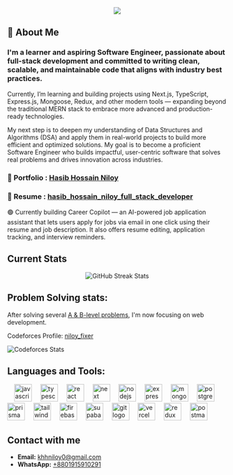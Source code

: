 <div align="center">
  <img height="" src="https://res.cloudinary.com/dwrvergmd/image/upload/v1760377660/Mask_group_2_hmhddb.png"  />
</div>

## 🔰 About Me

### I'm a learner and aspiring Software Engineer, passionate about full-stack development and committed to writing clean, scalable, and maintainable code that aligns with industry best practices.

Currently, I’m learning and building projects using Next.js, TypeScript, Express.js, Mongoose, Redux, and other modern tools — expanding beyond the traditional MERN stack to embrace more advanced and production-ready technologies.

My next step is to deepen my understanding of Data Structures and Algorithms (DSA) and apply them in real-world projects to build more efficient and optimized solutions. My goal is to become a proficient Software Engineer who builds impactful, user-centric software that solves real problems and drives innovation across industries.

### 🚀 Portfolio : <a href="https://niloy-portfolio.vercel.app/" target="_blank">Hasib Hossain Niloy</a>
### 📄 Resume : <a href="https://drive.google.com/file/d/1BLx92Yt42G7AEEMrReQ2dp_ZNFCHl5as/view?usp=sharing" target="_blank">hasib_hossain_niloy_full_stack_developer</a>

🟢 Currently building Career Copilot — an AI-powered job application assistant that lets users apply for jobs via email in one click using their resume and job description. It also offers resume editing, application tracking, and interview reminders.

## Current Stats

<div align="center">
  <img src="https://github-readme-streak-stats.herokuapp.com/?user=khh-Niloy&theme=dark&hide_border=true&background=0D1117&ring=FFE78A&fire=FF4500&fireGradient=black,red&currStreakNum=FFE78A&currStreakLabel=FFE78A&sideNums=FFE78A&sideLabels=FFE78A&dates=FFFFFF" alt="GitHub Streak Stats">
</div>

## Problem Solving stats: 
After solving several [A & B-level problems](https://github.com/khh-Niloy/codeforces_solution), I'm now focusing on web development.


<p align="left">
  Codeforces Profile:
  <a href="https://codeforces.com/profile/niloy_fixer" target="_blank">niloy_fixer</a>
</p>

<p align="left">
  <img src="https://codeforces-readme-stats.vercel.app/api/card?username=niloy_fixer" alt="Codeforces Stats">
</p>

## Languages and Tools:

<div align="left">
  <img width="12" />
  <img src="https://skillicons.dev/icons?i=js" height="40" alt="javascript logo"  />
  <img width="12" />
  <img src="https://skillicons.dev/icons?i=typescript" height="40" alt="typescript logo"  />
  <img width="12" />
  <img src="https://skillicons.dev/icons?i=react" height="40" alt="react logo"  />
  <img width="12" />
  <img src="https://skillicons.dev/icons?i=next" height="40" alt="next logo"  />
  <img width="12" />
  <img src="https://skillicons.dev/icons?i=nodejs" height="40" alt="nodejs logo"  />
  <img width="12" />
  <img src="https://skillicons.dev/icons?i=express" height="40" alt="express logo"  />
  <img width="12" />
  <img src="https://skillicons.dev/icons?i=mongodb" height="40" alt="mongodb logo"  />
  <img width="12" />
  <img src="https://skillicons.dev/icons?i=postgresql" height="40" alt="postgresql logo"  />
  <img width="12" />
  <img src="https://skillicons.dev/icons?i=prisma" height="40" alt="prisma logo"  />


  <img width="12" />
  <img src="https://skillicons.dev/icons?i=tailwind" height="40" alt="tailwindcss logo"  />
    <img width="12" />
  <img src="https://skillicons.dev/icons?i=firebase" height="40" alt="firebase logo"  />
  <img width="12" />
    <img src="https://skillicons.dev/icons?i=supabase" height="40" alt="supabase logo"  />
  <img width="12" />
  <img src="https://skillicons.dev/icons?i=git" height="40" alt="git logo"  />
  <img width="12" />
  <img src="https://skillicons.dev/icons?i=vercel" height="40" alt="vercel logo"  />
  <img width="12" />
  <img src="https://skillicons.dev/icons?i=redux" height="40" alt="redux logo"  />

  
  <img width="12" />
  <img src="https://skillicons.dev/icons?i=postman" height="40" alt="postman logo"  />
 
<!--   <img width="12" />
  <img src="https://skillicons.dev/icons?i=cpp" height="40" alt="cplusplus logo"  />
  <img width="12" />
  <img src="https://skillicons.dev/icons?i=java" height="40" alt="java logo"  />
  <img width="12" />
  <img src="https://skillicons.dev/icons?i=c" height="40" alt="c logo"  /> -->
</div>

## Contact with me

- **Email:** [khhniloy0@gmail.com](mailto:khhniloy0@gmail.com)  
- **WhatsApp:** [+8801915910291](https://wa.me/8801915910291)

